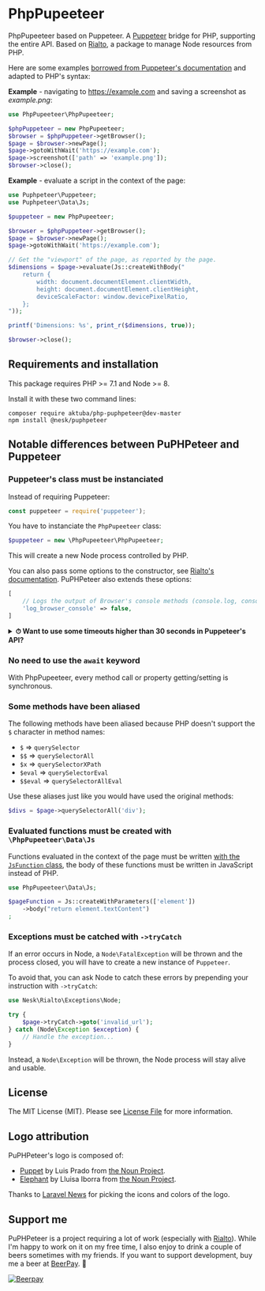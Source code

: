 # PhpPupeeteer

PhpPupeeteer based on Puppeteer.
A [Puppeteer](https://github.com/GoogleChrome/puppeteer/) bridge for PHP, supporting the entire API. Based on [Rialto](https://github.com/nesk/rialto/), a package to manage Node resources from PHP.

Here are some examples [borrowed from Puppeteer's documentation](https://github.com/GoogleChrome/puppeteer/blob/master/README.md#usage) and adapted to PHP's syntax:

**Example** - navigating to https://example.com and saving a screenshot as *example.png*:

```php
use PhpPupeeteer\PhpPupeeteer;

$phpPuppeteer = new PhpPupeeteer;
$browser = $phpPuppeteer->getBrowser();
$page = $browser->newPage();
$page->gotoWithWait('https://example.com');
$page->screenshot(['path' => 'example.png']);
$browser->close();
```

**Example** - evaluate a script in the context of the page:

```php
use Puphpeteer\Puppeteer;
use Puphpeteer\Data\Js;

$puppeteer = new PhpPupeeteer;

$browser = $phpPuppeteer->getBrowser();
$page = $browser->newPage();
$page->gotoWithWait('https://example.com');

// Get the "viewport" of the page, as reported by the page.
$dimensions = $page->evaluate(Js::createWithBody("
    return {
        width: document.documentElement.clientWidth,
        height: document.documentElement.clientHeight,
        deviceScaleFactor: window.devicePixelRatio,
    };
"));

printf('Dimensions: %s', print_r($dimensions, true));

$browser->close();
```

## Requirements and installation

This package requires PHP >= 7.1 and Node >= 8.

Install it with these two command lines:

```shell
composer require aktuba/php-puphpeteer@dev-master
npm install @nesk/puphpeteer
```

## Notable differences between PuPHPeteer and Puppeteer

### Puppeteer's class must be instanciated

Instead of requiring Puppeteer:

```js
const puppeteer = require('puppeteer');
```

You have to instanciate the `PhpPupeeteer` class:

```php
$puppeteer = new \PhpPupeeteer\PhpPupeeteer;
```

This will create a new Node process controlled by PHP.

You can also pass some options to the constructor, see [Rialto's documentation](https://github.com/nesk/rialto/blob/master/docs/api.md#options). PuPHPeteer also extends these options:

```php
[
    // Logs the output of Browser's console methods (console.log, console.debug, etc...) to the PHP logger
    'log_browser_console' => false,
]
```

<details>
<summary><strong>⏱ Want to use some timeouts higher than 30 seconds in Puppeteer's API?</strong></summary> <br>

If you use some timeouts higher than 30 seconds, you will have to set a higher value for the `read_timeout` option (default: `35`):

```php
$phpPuppeteer = $phpPuppeteer->getBrowser([
	'read_timeout' => 65, // In seconds
]);

$browser->newPage()->goto($url, [
    'timeout' => 60000, // In milliseconds
]);
```
</details>

### No need to use the `await` keyword

With PhpPupeeteer, every method call or property getting/setting is synchronous.

### Some methods have been aliased

The following methods have been aliased because PHP doesn't support the `$` character in method names:

- `$` => `querySelector`
- `$$` => `querySelectorAll`
- `$x` => `querySelectorXPath`
- `$eval` => `querySelectorEval`
- `$$eval` => `querySelectorAllEval`

Use these aliases just like you would have used the original methods:

```php
$divs = $page->querySelectorAll('div');
```

### Evaluated functions must be created with `\PhpPupeeteer\Data\Js`

Functions evaluated in the context of the page must be written [with the `JsFunction` class](https://github.com/nesk/rialto/blob/master/docs/api.md#javascript-functions), the body of these functions must be written in JavaScript instead of PHP.

```php
use PhpPupeeteer\Data\Js;

$pageFunction = Js::createWithParameters(['element'])
    ->body("return element.textContent")
;
```

### Exceptions must be catched with `->tryCatch`

If an error occurs in Node, a `Node\FatalException` will be thrown and the process closed, you will have to create a new instance of `Puppeteer`.

To avoid that, you can ask Node to catch these errors by prepending your instruction with `->tryCatch`:

```php
use Nesk\Rialto\Exceptions\Node;

try {
    $page->tryCatch->goto('invalid_url');
} catch (Node\Exception $exception) {
    // Handle the exception...
}
```

Instead, a `Node\Exception` will be thrown, the Node process will stay alive and usable.

## License

The MIT License (MIT). Please see [License File](LICENSE) for more information.

## Logo attribution

PuPHPeteer's logo is composed of:

- [Puppet](https://thenounproject.com/search/?q=puppet&i=52120) by Luis Prado from [the Noun Project](http://thenounproject.com/).
- [Elephant](https://thenounproject.com/search/?q=elephant&i=954119) by Lluisa Iborra from [the Noun Project](http://thenounproject.com/).

Thanks to [Laravel News](https://laravel-news.com/) for picking the icons and colors of the logo.

## Support me

PuPHPeteer is a project requiring a lot of work (especially with [Rialto](https://github.com/nesk/rialto)). While I'm happy to work on it on my free time, I also enjoy to drink a couple of beers sometimes with my friends. If you want to support development, buy me a beer at [BeerPay](https://beerpay.io/nesk/puphpeteer). 🙏

[![Beerpay](https://beerpay.io/nesk/puphpeteer/badge.svg)](https://beerpay.io/nesk/puphpeteer)